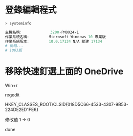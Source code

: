 # 登錄編輯程式

```powershell
> systeminfo

主機名稱:             3200-PM0024-1
作業系統名稱:         Microsoft Windows 10 專業版
作業系統版本:         10.0.17134 N/A 組建 17134
# 後略...
# 1803版
```

# 移除快速釘選上面的 OneDrive

Win+r

regedit

HKEY_CLASSES_ROOT\CLSID\{018D5C66-4533-4307-9B53-224DE2ED1FE6}

修改值 1 -> 0

done